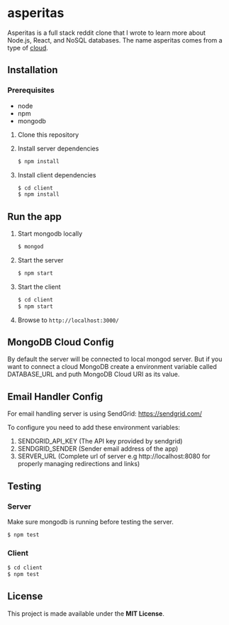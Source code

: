 # asperitas

Asperitas is a full stack reddit clone that I wrote to learn more about Node.js, React, and NoSQL databases. The name asperitas comes from a type of [cloud](https://en.wikipedia.org/wiki/Asperitas_(cloud)).

## Installation

### Prerequisites

* node
* npm
* mongodb

1. Clone this repository

2. Install server dependencies
    ```bash
    $ npm install
    ```
3. Install client dependencies
    ```bash
    $ cd client
    $ npm install
    ```

## Run the app

1. Start mongodb locally
    ```bash
    $ mongod
    ```
2. Start the server
    ```bash
    $ npm start
    ```
3. Start the client
    ```bash
    $ cd client
    $ npm start
    ```
4. Browse to `http://localhost:3000/`

## MongoDB Cloud Config
By default the server will be connected to local mongod server. But if you want to connect a cloud MongoDB create a environment variable called DATABASE_URL and puth MongoDB Cloud URI as its value.

## Email Handler Config
For email handling server is using SendGrid:
https://sendgrid.com/

To configure you need to add these environment variables: 
1. SENDGRID_API_KEY (The API key provided by sendgrid)
2. SENDGRID_SENDER (Sender email address of the app)
3. SERVER_URL (Complete url of server e.g http://localhost:8080 for properly managing redirections and links)


## Testing

### Server
Make sure mongodb is running before testing the server.
```bash
$ npm test
```

### Client
```bash
$ cd client
$ npm test
```

## License

This project is made available under the **MIT License**.
